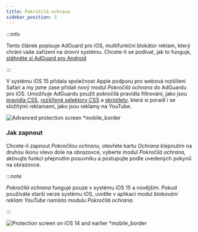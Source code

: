 ```yaml
---
title: Pokročilá ochrana
sidebar_position: 3
---
```


:::info

Tento článek popisuje AdGuard pro iOS, multifunkční blokátor reklam, který chrání vaše zařízení na úrovni systému. Chcete-li se podívat, jak to funguje, [stáhněte si AdGuard pro Android](https://agrd.io/download-kb-adblock)

:::

V systému iOS 15 přidala společnost Apple podporu pro webová rozšíření Safari a my jsme zase přidali nový modul _Pokročilá ochrana_ do AdGuardu pro iOS. Umožňuje AdGuardu použít pokročilá pravidla filtrování, jako jsou [pravidla CSS](/general/ad-filtering/create-own-filters#cosmetic-css-rules), [rozšířené selektory CSS](/general/ad-filtering/create-own-filters#extended-css-selectors) a [skriptlety](/general/ad-filtering/create-own-filters#scriptlets), která si poradí i se složitými reklamami, jako jsou reklamy na YouTube.

![Advanced protection screen \*mobile\_border](https://cdn.adtidy.org/public/Adguard/kb/iOS/features/protection_screen_15_en.jpeg)

### Jak zapnout

Chcete-li zapnout _Pokročilou ochranu_, otevřete kartu _Ochrana_ klepnutím na druhou ikonu vlevo dole na obrazovce, vyberte modul _Pokročilá ochrana_, aktivujte funkci přepnutím posuvníku a postupujte podle uvedených pokynů na obrazovce.

:::note

_Pokročilá ochrana_ funguje pouze v systému iOS 15 a novějším. Pokud používáte starší verze systému iOS, uvidíte v aplikaci modul _blokování reklam YouTube_ namísto modulu _Pokročilá ochrana_.

:::

![Protection screen on iOS 14 and earlier \*mobile\_border](https://cdn.adtidy.org/public/Adguard/kb/iOS/features/protection_screen_14_en.jpeg)
